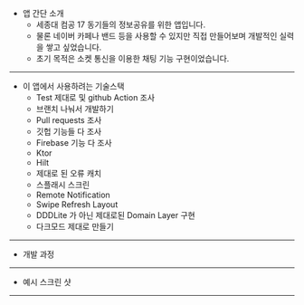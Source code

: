 - 앱 간단 소개
  - 세종대 컴공 17 동기들의 정보공유를 위한 앱입니다.
  - 물론 네이버 카페나 밴드 등을 사용할 수 있지만 직접 만들어보며 개발적인 실력을 쌓고 싶었습니다.
  - 초기 목적은 소켓 통신을 이용한 채팅 기능 구현이었습니다.

---

- 이 앱에서 사용하려는 기술스택
  - Test 제대로 및 github Action 조사
  - 브랜치 나눠서 개발하기
  - Pull requests 조사
  - 깃헙 기능들 다 조사
  - Firebase 기능 다 조사
  - Ktor
  - Hilt
  - 제대로 된 오류 캐치
  - 스플래시 스크린
  - Remote Notification
  - Swipe Refresh Layout
  - DDDLite 가 아닌 제대로된 Domain Layer 구현
  - 다크모드 제대로 만들기

---

- 개발 과정


---

- 예시 스크린 샷

---
